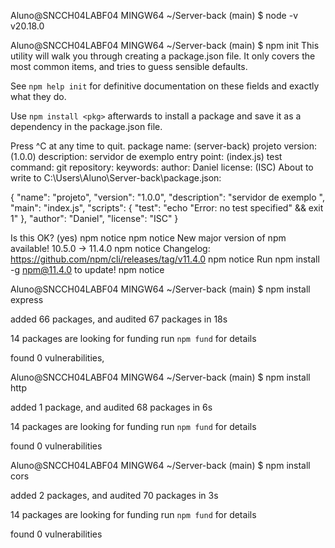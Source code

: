 Aluno@SNCCH04LABF04 MINGW64 ~/Server-back (main)
$ node -v
v20.18.0

Aluno@SNCCH04LABF04 MINGW64 ~/Server-back (main)
$ npm init
This utility will walk you through creating a package.json file.
It only covers the most common items, and tries to guess sensible defaults.

See `npm help init` for definitive documentation on these fields
and exactly what they do.

Use `npm install <pkg>` afterwards to install a package and
save it as a dependency in the package.json file.

Press ^C at any time to quit.
package name: (server-back) projeto
version: (1.0.0)
description: servidor de exemplo 
entry point: (index.js)
test command:
git repository:
keywords:
author: Daniel
license: (ISC)
About to write to C:\Users\Aluno\Server-back\package.json:

{
  "name": "projeto",
  "version": "1.0.0",
  "description": "servidor de exemplo ",
  "main": "index.js",
  "scripts": {
    "test": "echo \"Error: no test specified\" && exit 1"
  },
  "author": "Daniel",
  "license": "ISC"
}


Is this OK? (yes)
npm notice
npm notice New major version of npm available! 10.5.0 -> 11.4.0
npm notice Changelog: https://github.com/npm/cli/releases/tag/v11.4.0
npm notice Run npm install -g npm@11.4.0 to update!
npm notice

Aluno@SNCCH04LABF04 MINGW64 ~/Server-back (main)
$ npm install express

added 66 packages, and audited 67 packages in 18s

14 packages are looking for funding
  run `npm fund` for details

found 0 vulnerabilities,


Aluno@SNCCH04LABF04 MINGW64 ~/Server-back (main)
$ npm install http                                                                                                        

added 1 package, and audited 68 packages in 6s

14 packages are looking for funding
  run `npm fund` for details

found 0 vulnerabilities

Aluno@SNCCH04LABF04 MINGW64 ~/Server-back (main)
$ npm install cors

added 2 packages, and audited 70 packages in 3s

14 packages are looking for funding
  run `npm fund` for details

found 0 vulnerabilities

